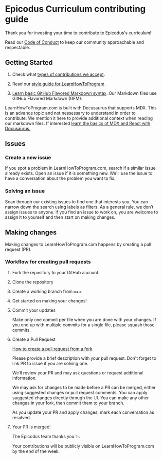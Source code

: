 # Epicodus Curriculum contributing guide <!-- omit in toc -->

Thank you for investing your time to contribute to Epicodus's curriculum!

Read our [Code of Conduct](https://github.com/Epicodus-Curriculum/.github/blob/main/CODE_OF_CONDUCT.md) to keep our community approachable and respectable.

## Getting Started

1. Check what [types of contributions we accept](https://github.com/Epicodus-Curriculum/.github/blob/main/types_of_contributions.md).

2. Read our [style guide for LearnHowToProgram](https://github.com/Epicodus-Curriculum/.github/blob/main/style_guide.md).

3. [Learn basic GitHub Flavored Markdown syntax](https://docs.github.com/en/get-started/writing-on-github/getting-started-with-writing-and-formatting-on-github/basic-writing-and-formatting-syntax). Our Markdown files use GitHub Flavored Markdown (GFM). 

LearnHowToProgram.com is built with Docusaurus that supports MDX. This is an advance topic and not nessessary to understand in order to contribute. We mention it here to provide additional context when reading our markdown files. If interested [learn the basics of MDX and React with Docusaurus.](https://docusaurus.io/docs/markdown-features)

## Issues

### Create a new issue
If you spot a problem in LearnHowToProgram.com, search if a similar issue already exists. Open an issue if it is something new. We'll use the issue to have a conversation about the problem you want to fix.

### Solving an issue
Scan through our existing issues to find one that interests you. You can narrow down the search using labels as filters. As a general rule, we don’t assign issues to anyone. If you find an issue to work on, you are welcome to assign it to yourself and then start on making changes.

## Making changes

Making changes to LearnHowToProgram.com happens by creating a pull request (PR).

### Workflow for creating pull requests

1. Fork the repository to your GitHub account.
2. Clone the repository
3. Create a working branch from `main` 
4. Get started on making your changes!

5. Commit your updates

	Make only one commit per file when you are done with your changes. If you end up with multiple commits for a single file, please squash those commits.

6. Create a Pull Request

	[How to create a pull request from a fork](https://docs.github.com/en/pull-requests/collaborating-with-pull-requests/proposing-changes-to-your-work-with-pull-requests/creating-a-pull-request-from-a-fork)

	Please provide a brief description with your pull request. Don't forget to link PR to issue if you are solving one.

	We'll review your PR and may ask questions or request additional information.

	We may ask for changes to be made before a PR can be merged, either using suggested changes or pull request comments. You can apply suggested changes directly through the UI. You can make any other changes in your fork, then commit them to your branch.

	As you update your PR and apply changes, mark each conversation as resolved.

7. Your PR is merged!

	The Epicodus team thanks you ✨.

	Your contributions will be publicly visible on LearnHowToProgram.com by the end of the week.
